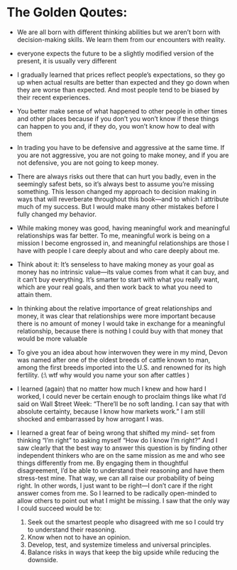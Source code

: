 # The Golden Qoutes:
- We are all born with different thinking abilities but we aren’t born with
decision-making skills.
We learn them from our encounters with reality.


- everyone expects the future to be a slightly
modified version of the present, it is usually very different


- I gradually learned that
prices reflect people’s expectations, so they go up when actual results are
better than expected and they go down when they are worse than expected.
And most people tend to be biased by their recent experiences.


- You better make sense of
what happened to other people in other times and other places because if
you don’t you won’t know if these things can happen to you and, if they do,
you won’t know how to deal with them


- In trading you have to be defensive and aggressive at the same
time. If you are not aggressive, you are not going to make money, and if
you are not defensive, you are not going to keep money.


- There are always risks out there that can
hurt you badly, even in the seemingly safest bets, so it’s always best to
assume you’re missing something. This lesson changed my approach to
decision making in ways that will reverberate throughout this book—and to
which
I
attribute
much
of
my
success.
But
I
would
make
many
other
mistakes before I fully changed my behavior.


- While making money was good, having meaningful work and meaningful
relationships was far better.
To me, meaningful work is being on a mission I
become engrossed in, and meaningful relationships are those I have with
people I care deeply about and who care deeply about me.

- Think about it: It’s senseless to have making money as your goal as
money has no intrinsic value—its value comes from what it can buy, and it
can’t buy everything. It’s smarter to start with what you really want, which
are your real goals, and then work back to what you need to attain them.


- In thinking about the
relative
importance
of
great
relationships
and
money,
it
was
clear
that
relationships were more important because there is no amount of money I
would
take
in
exchange
for
a
meaningful
relationship,
because
there
is
nothing I could buy with that money that would be more valuable


- To give you an idea about how interwoven
they were in my mind, Devon was named after one of the oldest breeds of
cattle known to man, among the first breeds imported into the U.S. and
renowned for its high fertility. (:\ wtf why would you name your son after cattles )


- I learned (again) that no matter how much I knew and how
hard I worked, I could never be certain enough to proclaim things like what
I’d said on Wall $treet Week: “There’ll be no soft landing. I can say that
with absolute certainty, because I know how markets work.” I am still
shocked and embarrassed by how arrogant I was.


- I learned a great fear of being wrong that shifted my mind-
set from thinking “I’m right” to asking myself “How do I know I’m right?”
And I saw clearly that the best way to answer this question is by finding
other independent thinkers who are on the same mission as me and who see
things differently from me. By engaging them in thoughtful disagreement,
I’d be able to understand their reasoning and have them stress-test mine.
That way, we can all raise our probability of being right.
In other words, I just want to be right—I don’t care if the right answer
comes from me. So I learned to be radically open-minded to allow others to
point out what I might be missing. I saw that the only way I could succeed
would be to:
	1. Seek out the smartest people who disagreed with me so I could try to
	understand their reasoning.
	2. Know when not to have an opinion.
	3. Develop, test, and systemize timeless and universal principles.
	4. Balance risks in ways that keep the big upside while reducing the
	downside.

	
